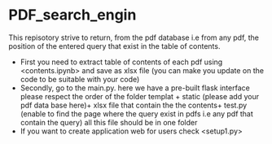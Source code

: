# PDF_search_engin
This repisotory strive to return, from the pdf database i.e from any pdf, the position of the entered query that exist in the table of contents.
+ First you need to extract table of contents of each pdf using <contents.ipynb> and save as xlsx file (you can make you update on the code to be suitable with your code)
+ Secondly, go to the main.py. here we have a pre-built flask interface please respect the order of the folder templat + static (please add your pdf data base here)+ xlsx file that contain the the contents+ test.py (enable to find the page where the query exist in pdfs i.e any pdf that contain the query) all this file should be in one folder
+ If you want to create application web for users check <setup1.py>
